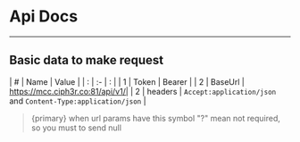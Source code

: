 # Api Docs

---



<a name="section-1"></a>
## Basic data to make request


| # | Name    | Value   |
| : |   :-    |  :      |
| 1 | Token   | Bearer  |
| 2 | BaseUrl | https://mcc.ciph3r.co:81/api/v1/|
| 2 | headers | `Accept:application/json` and `Content-Type:application/json` |





>{primary} when url params have this symbol "?" mean not required, so you must to send null

